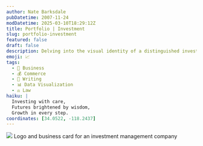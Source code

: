 ```yaml
---
author: Nate Barksdale
pubDatetime: 2007-11-24
modDatetime: 2025-03-10T18:29:12Z
title: Portfolio | Investment
slug: portfolio-investment
featured: false
draft: false
description: Delving into the visual identity of a distinguished investment management company through a sleek logo and business card design. Based on the content, relevant coordinates could be approximately 34.0522° N, 118.2437° W (Los Angeles, CA).
emoji: 📈
tags:
  - 💼 Business
  - 💰 Commerce
  - 📝 Writing
  - 📊 Data Visualization
  - ⚖️ Law
haiku: |
  Investing with care,  
  Futures brightened by wisdom,  
  Growth in every step.
coordinates: [34.0522, -118.2437]
---
```


![](https://www.natebarksdale.com/wp-content/uploads/portfolio/rizwan_card_530.jpg) Logo and business card for an investment management company

